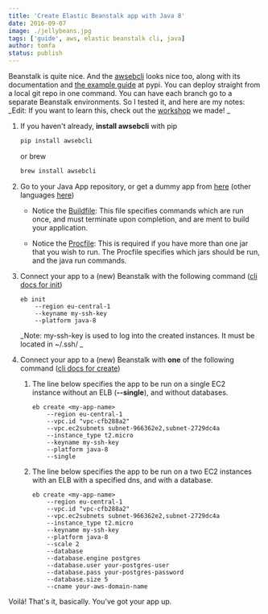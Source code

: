 ```yaml
---
title: 'Create Elastic Beanstalk app with Java 8'
date: 2016-09-07
image: ./jellybeans.jpg
tags: ['guide', aws, elastic beanstalk cli, java]
author: tomfa
status: publish
---
```


Beanstalk is quite nice. And the [awsebcli](http://docs.aws.amazon.com/elasticbeanstalk/latest/dg/eb3-cmd-commands.html) looks nice too, along with its documentation and [the example guide](https://pypi.python.org/pypi/awsebcli/3.7.6) at pypi. You can deploy straight from a local git repo in one command. You can have each branch go to a separate Beanstalk environments. So I tested it, and here are my notes: _Edit: If you want to learn this, check out the [workshop](https://github.com/helleroy/beanstalk-workshop) we made! _

1.  If you haven't already, **install awsebcli** with pip

    ```bash
    pip install awsebcli
    ```

    or brew

    ```bash
    brew install awsebcli
    ```

2.  Go to your Java App repository, or get a dummy app from [here](http://docs.aws.amazon.com/elasticbeanstalk/latest/dg/samples/java-se-jetty-maven-v1.zip) (other languages [here](http://docs.aws.amazon.com/elasticbeanstalk/latest/dg/GettingStarted.html))

    - Notice the [Buildfile](http://docs.aws.amazon.com/elasticbeanstalk/latest/dg/java-se-platform.html#java-se-buildfile): This file specifies commands which are run once, and must terminate upon completion, and are ment to build your application.

    - Notice the [Procfile](http://docs.aws.amazon.com/elasticbeanstalk/latest/dg/java-se-platform.html#java-se-procfile): This is required if you have more than one jar that you wish to run. The Procfile specifies which jars should be run, and the java run commands.

3.  Connect your app to a (new) Beanstalk with the following command ([cli docs for init](http://docs.aws.amazon.com/elasticbeanstalk/latest/dg/eb3-init.html))

    ```
    eb init
        --region eu-central-1
        --keyname my-ssh-key
        --platform java-8
    ```

    _Note: my-ssh-key is used to log into the created instances. It must be located in ~/.ssh/ _

4.  Connect your app to a (new) Beanstalk with **one** of the following command ([cli docs for create](http://docs.aws.amazon.com/elasticbeanstalk/latest/dg/eb3-create.html))
    1.  The line below specifies the app to be run on a single EC2 instance without an ELB (**--single**), and without databases.

        ```
        eb create <my-app-name>
            --region eu-central-1
            --vpc.id "vpc-cfb288a2"
            --vpc.ec2subnets subnet-966362e2,subnet-2729dc4a
            --instance_type t2.micro
            --keyname my-ssh-key
            --platform java-8
            --single
        ```

    2.  The line below specifies the app to be run on a two EC2 instances with an ELB with a specified dns, and with a database.

        ```
        eb create <my-app-name>
            --region eu-central-1
            --vpc.id "vpc-cfb288a2"
            --vpc.ec2subnets subnet-966362e2,subnet-2729dc4a
            --instance_type t2.micro
            --keyname my-ssh-key
            --platform java-8
            --scale 2
            --database
            --database.engine postgres
            --database.user your-postgres-user
            --database.pass your-postgres-password
            --database.size 5
            --cname your-aws-domain-name
        ```

Voilá! That's it, basically. You've got your app up.
